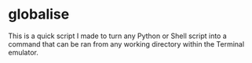 # globalise
This is a quick script I made to turn any Python or Shell script into a command that can be ran from any working directory within the Terminal emulator.
